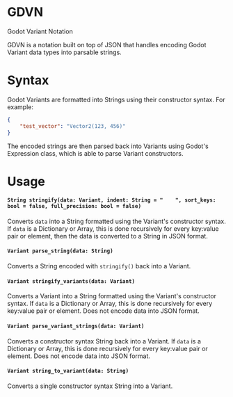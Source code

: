 # GDVN
 Godot Variant Notation

GDVN is a notation built on top of JSON that handles encoding Godot Variant data types into parsable strings.

# Syntax

Godot Variants are formatted into Strings using their constructor syntax. For example:

```json
{
    "test_vector": "Vector2(123, 456)"
}
```

The encoded strings are then parsed back into Variants using Godot's Expression class, which is able to parse Variant constructors.

# Usage

#### `String stringify(data: Variant, indent: String = "    ", sort_keys: bool = false, full_precision: bool = false)`
Converts `data` into a String formatted using the Variant's constructor syntax. If `data` is a Dictionary or Array, this is done recursively for every key:value pair or element, then the data is converted to a String in JSON format.

#### `Variant parse_string(data: String)`
Converts a String encoded with `stringify()` back into a Variant.

#### `Variant stringify_variants(data: Variant)`
Converts a Variant into a String formatted using the Variant's constructor syntax. If `data` is a Dictionary or Array, this is done recursively for every key:value pair or element. Does not encode data into JSON format.

#### `Variant parse_variant_strings(data: Variant)`
Converts a constructor syntax String back into a Variant. If `data` is a Dictionary or Array, this is done recursively for every key:value pair or element. Does not encode data into JSON format.

#### `Variant string_to_variant(data: String)`
Converts a single constructor syntax String into a Variant.
